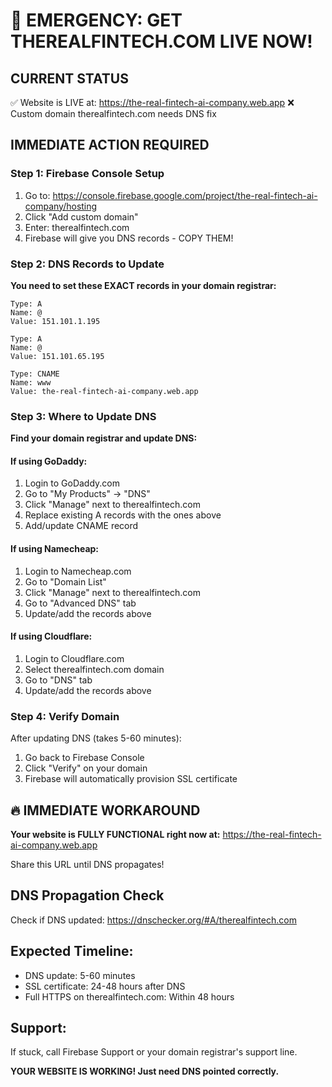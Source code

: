 # 🚨 EMERGENCY: GET THEREALFINTECH.COM LIVE NOW!

## CURRENT STATUS
✅ Website is LIVE at: https://the-real-fintech-ai-company.web.app
❌ Custom domain therealfintech.com needs DNS fix

## IMMEDIATE ACTION REQUIRED

### Step 1: Firebase Console Setup
1. Go to: https://console.firebase.google.com/project/the-real-fintech-ai-company/hosting
2. Click "Add custom domain"
3. Enter: therealfintech.com
4. Firebase will give you DNS records - COPY THEM!

### Step 2: DNS Records to Update
**You need to set these EXACT records in your domain registrar:**

```
Type: A
Name: @
Value: 151.101.1.195

Type: A  
Name: @
Value: 151.101.65.195

Type: CNAME
Name: www
Value: the-real-fintech-ai-company.web.app
```

### Step 3: Where to Update DNS
**Find your domain registrar and update DNS:**

#### If using GoDaddy:
1. Login to GoDaddy.com
2. Go to "My Products" → "DNS"
3. Click "Manage" next to therealfintech.com
4. Replace existing A records with the ones above
5. Add/update CNAME record

#### If using Namecheap:
1. Login to Namecheap.com  
2. Go to "Domain List"
3. Click "Manage" next to therealfintech.com
4. Go to "Advanced DNS" tab
5. Update/add the records above

#### If using Cloudflare:
1. Login to Cloudflare.com
2. Select therealfintech.com domain
3. Go to "DNS" tab
4. Update/add the records above

### Step 4: Verify Domain
After updating DNS (takes 5-60 minutes):
1. Go back to Firebase Console
2. Click "Verify" on your domain
3. Firebase will automatically provision SSL certificate

## 🔥 IMMEDIATE WORKAROUND
**Your website is FULLY FUNCTIONAL right now at:**
https://the-real-fintech-ai-company.web.app

Share this URL until DNS propagates!

## DNS Propagation Check
Check if DNS updated: https://dnschecker.org/#A/therealfintech.com

## Expected Timeline:
- DNS update: 5-60 minutes
- SSL certificate: 24-48 hours after DNS
- Full HTTPS on therealfintech.com: Within 48 hours

## Support:
If stuck, call Firebase Support or your domain registrar's support line.

**YOUR WEBSITE IS WORKING! Just need DNS pointed correctly.**
